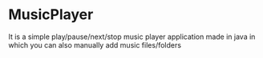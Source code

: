 # MusicPlayer
It is a simple play/pause/next/stop music player application made in java in which you can also manually add music files/folders

